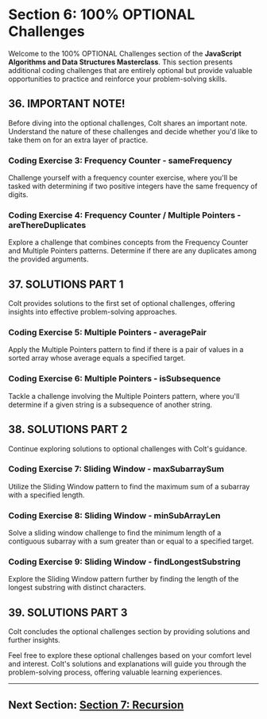 # Section 6: 100% OPTIONAL Challenges

Welcome to the 100% OPTIONAL Challenges section of the **JavaScript Algorithms and Data Structures Masterclass**. This section presents additional coding challenges that are entirely optional but provide valuable opportunities to practice and reinforce your problem-solving skills.

## 36. IMPORTANT NOTE!

Before diving into the optional challenges, Colt shares an important note. Understand the nature of these challenges and decide whether you'd like to take them on for an extra layer of practice.

### Coding Exercise 3: Frequency Counter - sameFrequency

Challenge yourself with a frequency counter exercise, where you'll be tasked with determining if two positive integers have the same frequency of digits.

### Coding Exercise 4: Frequency Counter / Multiple Pointers - areThereDuplicates

Explore a challenge that combines concepts from the Frequency Counter and Multiple Pointers patterns. Determine if there are any duplicates among the provided arguments.

## 37. SOLUTIONS PART 1

Colt provides solutions to the first set of optional challenges, offering insights into effective problem-solving approaches.

### Coding Exercise 5: Multiple Pointers - averagePair

Apply the Multiple Pointers pattern to find if there is a pair of values in a sorted array whose average equals a specified target.

### Coding Exercise 6: Multiple Pointers - isSubsequence

Tackle a challenge involving the Multiple Pointers pattern, where you'll determine if a given string is a subsequence of another string.

## 38. SOLUTIONS PART 2

Continue exploring solutions to optional challenges with Colt's guidance.

### Coding Exercise 7: Sliding Window - maxSubarraySum

Utilize the Sliding Window pattern to find the maximum sum of a subarray with a specified length.

### Coding Exercise 8: Sliding Window - minSubArrayLen

Solve a sliding window challenge to find the minimum length of a contiguous subarray with a sum greater than or equal to a specified target.

### Coding Exercise 9: Sliding Window - findLongestSubstring

Explore the Sliding Window pattern further by finding the length of the longest substring with distinct characters.

## 39. SOLUTIONS PART 3

Colt concludes the optional challenges section by providing solutions and further insights.

Feel free to explore these optional challenges based on your comfort level and interest. Colt's solutions and explanations will guide you through the problem-solving process, offering valuable learning experiences.

---

## Next Section: [Section 7: Recursion](/Section7-recursion)
